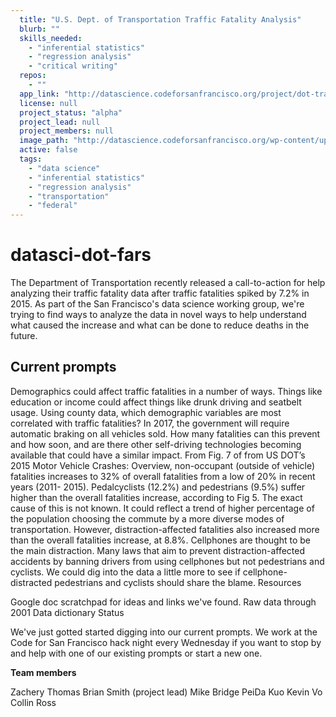 ```yaml
---
  title: "U.S. Dept. of Transportation Traffic Fatality Analysis"
  blurb: ""
  skills_needed: 
    - "inferential statistics"
    - "regression analysis"
    - "critical writing"
  repos: 
    - ""
  app_link: "http://datascience.codeforsanfrancisco.org/project/dot-traffic-fatality-analysis/"
  license: null
  project_status: "alpha"
  project_lead: null
  project_members: null
  image_path: "http://datascience.codeforsanfrancisco.org/wp-content/uploads/2016/10/dot_fatalities-750x330.jpg"
  active: false
  tags: 
    - "data science"
    - "inferential statistics"
    - "regression analysis"
    - "transportation"
    - "federal"
---
```

# **datasci-dot-fars**

The Department of Transportation recently released a call-to-action for help analyzing their traffic fatality data after traffic fatalities spiked by 7.2% in 2015. As part of the San Francisco's data science working group, we're trying to find ways to analyze the data in novel ways to help understand what caused the increase and what can be done to reduce deaths in the future.

## Current prompts

Demographics could affect traffic fatalities in a number of ways. Things like education or income could affect things like drunk driving and seatbelt usage. Using county data, which demographic variables are most correlated with traffic fatalities?
In 2017, the government will require automatic braking on all vehicles sold. How many fatalities can this prevent and how soon, and are there other self-driving technologies becoming available that could have a similar impact.
From Fig. 7 of from US DOT’s 2015 Motor Vehicle Crashes: Overview, non-occupant (outside of vehicle) fatalities increases to 32% of overall fatalities from a low of 20% in recent years (2011- 2015). Pedalcyclists (12.2%) and pedestrians (9.5%) suffer higher than the overall fatalities increase, according to Fig 5. The exact cause of this is not known. It could reflect a trend of higher percentage of the population choosing the commute by a more diverse modes of transportation. However, distraction-affected fatalities also increased more than the overall fatalities increase, at 8.8%. Cellphones are thought to be the main distraction. Many laws that aim to prevent distraction-affected accidents by banning drivers from using cellphones but not pedestrians and cyclists. We could dig into the data a little more to see if cellphone-distracted pedestrians and cyclists should share the blame.
Resources

Google doc scratchpad for ideas and links we've found.
Raw data through 2001
Data dictionary
Status

We've just gotted started digging into our current prompts. We work at the Code for San Francisco hack night every Wednesday if you want to stop by and help with one of our existing prompts or start a new one.

**Team members**

Zachery Thomas
Brian Smith (project lead)
Mike Bridge
PeiDa Kuo
Kevin Vo
Collin Ross
